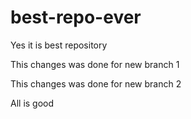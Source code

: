 # best-repo-ever

Yes it is best repository 

This  changes was done for new branch 1

This  changes was done for new branch 2

All is good
